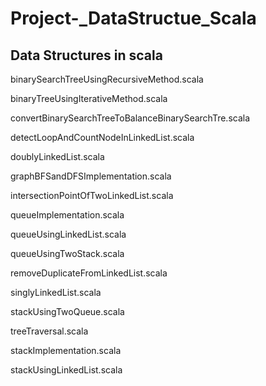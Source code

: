 # Project-_DataStructue_Scala
Data Structures in scala
---------------------------------------------------

binarySearchTreeUsingRecursiveMethod.scala

binaryTreeUsingIterativeMethod.scala

convertBinarySearchTreeToBalanceBinarySearchTre.scala 

detectLoopAndCountNodeInLinkedList.scala 

doublyLinkedList.scala

graphBFSandDFSImplementation.scala

intersectionPointOfTwoLinkedList.scala

queueImplementation.scala

queueUsingLinkedList.scala

queueUsingTwoStack.scala

removeDuplicateFromLinkedList.scala

singlyLinkedList.scala

stackUsingTwoQueue.scala

treeTraversal.scala

stackImplementation.scala

stackUsingLinkedList.scala

